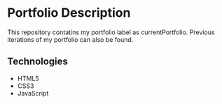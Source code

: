 # Portfolio Description

This repository contatins my portfolio label as currentPortfolio. Previous iterations
of my portfolio can also be found.

## Technologies
- HTML5
- CSS3
- JavaScript
